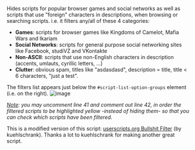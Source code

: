 Hides scripts for popular browser games and social networks as well as scripts that use "foreign" characters in descriptions, when browsing or searching scripts.
i.e. it filters any/all of these 4 categories:
* **Games**: scripts for browser games like Kingdoms of Camelot, Mafia Wars and Ikariam
* **Social Networks**: scripts for general purpose social networking sites like Facebook, studiVZ and VKontakte
* **Non-ASCII**: scripts that use non-English characters in description (accents, umlauts, cyrillic letters, ...)
* **Clutter**: obvious spam, titles like "asdasdasd", description = title, title < 6 characters, "just a test".

The filters list appears just below the `#script-list-option-groups` element (i.e. on the right).
![image](https://i.imgur.com/ASbOvvm.gif)

*<u>Note</u>: you may uncomment line 41 and comment out line 42, in order the filtered scripts to be highlighted yellow -instead of hiding them- so that you can check which scripts have been filtered.*

This is a modified version of this script: [userscripts.org Bullshit Filter](http://userscripts-mirror.org/scripts/show/97145) (by kuehlschrank).
Thanks a lot to kuehlschrank for making another great script.